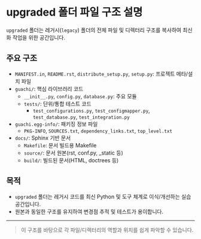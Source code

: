 # upgraded 폴더 파일 구조 설명

`upgraded` 폴더는 레거시(`legacy`) 폴더의 전체 파일 및 디렉터리 구조를 복사하여 최신화 작업을 위한 공간입니다.

## 주요 구조

- `MANIFEST.in`, `README.rst`, `distribute_setup.py`, `setup.py`: 프로젝트 메타/설치 파일
- `guachi/`: 핵심 라이브러리 코드
  - `__init__.py`, `config.py`, `database.py`: 주요 모듈
  - `tests/`: 단위/통합 테스트 코드
    - `test_configurations.py`, `test_configmapper.py`, `test_database.py`, `test_integration.py`
- `guachi.egg-info/`: 패키징 정보 파일
  - `PKG-INFO`, `SOURCES.txt`, `dependency_links.txt`, `top_level.txt`
- `docs/`: Sphinx 기반 문서
  - `Makefile`: 문서 빌드용 Makefile
  - `source/`: 문서 원본(rst, conf.py, _static 등)
  - `build/`: 빌드된 문서(HTML, doctrees 등)

## 목적

- `upgraded` 폴더는 레거시 코드를 최신 Python 및 도구 체계로 이식/개선하는 실습 공간입니다.
- 원본과 동일한 구조를 유지하여 변경점 추적 및 테스트가 용이합니다.

---

> 이 구조를 바탕으로 각 파일/디렉터리의 역할과 위치를 쉽게 파악할 수 있습니다.
